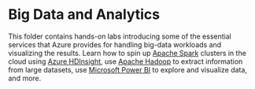 # Big Data and Analytics

This folder contains hands-on labs introducing some of the essential services that Azure provides for handling big-data workloads and visualizing the results. Learn how to spin up [Apache Spark](https://spark.apache.org/) clusters in the cloud using [Azure HDInsight](https://azure.microsoft.com/services/hdinsight/), use [Apache Hadoop](http://hadoop.apache.org/) to extract information from large datasets, use [Microsoft Power BI](https://powerbi.microsoft.com) to explore and visualize data, and more.